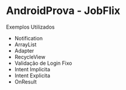 # AndroidProva - JobFlix

Exemplos Utilizados

- Notification
- ArrayList
- Adapter
- RecycleView
- Validação de Login Fixo
- Intent Implicita
- Intent Explicita
- OnResult

